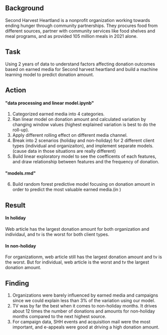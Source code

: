 
## Background
Second Harvest Heartland is a nonprofit organization working towards ending hunger through community partnerships. 
They procures food from different sources, partner with community services like food shelves and meal programs, and as provided 105 million meals in 2021 alone.

## Task
Using 2 years of data to understand factors affecting donation outcomes based on earned media for Second harvest heartland and build a machine learning model to predict donation amount.

## Action
#### "data processing and linear model.ipynb"
  1. Categorized earned media into 4 categories.
  2. Ran linear model on donation amount and calculated variation by changing window values (highest explained variation is best to do the roll-up).
  3. Apply different rolling effect on different media channel.
  4. Break into 2  scenarios (holiday and non-holiday) for 2 different client types (individual and organizaiton), and implement separate models. (cause data in those situations are really different)
  5. Build linear exploratory model to see the coefficents of each features, and draw relationship between features and the frequency of donation.

#### "models.rmd"
  6. Build random forest predictive model focusing on donation amount in order to predict the most valuable earned media.(in )


## Result
#### In holiday 
  Web article has the largest donation amount for both organization and individaul, and tv is the worst for both client types.
#### In non-holiday 
  For organizationm, web article still has the largest donation amount and tv is the worst. But for individual, web article is the worst and tv the largest donation amount.

## Finding
  1. Organizations were barely influenced by earned media and campaigns since we could explain less than 3% of the variation using our model. 
  2. TV was by far the best when it comes to non-holiday months. It drives about 12 times the number of donations and amounts for non-holiday months compared to the next highest source.
  3. For campaign data, SHH events and acquisition mail were the most important, and e-appeals were good at driving a high donation amount.
